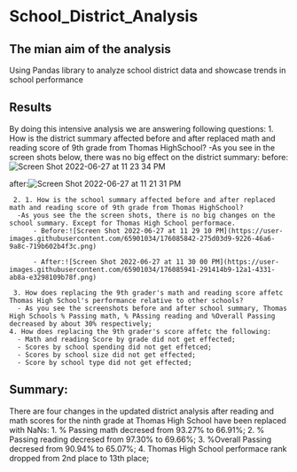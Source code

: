# School_District_Analysis
## The mian aim of the analysis 
Using Pandas library to analyze school district data and showcase trends in school performance
## Results
By doing this intensive analysis we are answering following questions:
     1. How is the district summary affected before and after replaced math and reading score of 9th grade from Thomas HighSchool?
      -As you see in the screen shots below, there was no big effect on the district summary:
before:![Screen Shot 2022-06-27 at 11 23 34 PM](https://user-images.githubusercontent.com/65901034/176085206-b3e5fb79-b47c-4046-be68-5ac69cad8fec.png)

after:![Screen Shot 2022-06-27 at 11 21 31 PM](https://user-images.githubusercontent.com/65901034/176085217-c24d1d1e-7c84-4a2d-a378-854fe64cf0b3.png)
   
     2. 1. How is the school summary affected before and after replaced math and reading score of 9th grade from Thomas HighSchool? 
      -As yous see the the screen shots, there is no big changes on the school summary. Except for Thomas High School performace. 
          - Before:![Screen Shot 2022-06-27 at 11 29 10 PM](https://user-images.githubusercontent.com/65901034/176085842-275d03d9-9226-46a6-9a8c-719b602b4f3c.png)
        
          - After:![Screen Shot 2022-06-27 at 11 30 00 PM](https://user-images.githubusercontent.com/65901034/176085941-291414b9-12a1-4331-ab8a-e3298109b78f.png)
   
     3. How does replacing the 9th grader's math and reading score affetc Thomas High School's performance relative to other schools?
      - As you see the screenshots before and after school summary, Thomas High Schools % Passing math, % PAssing reading and %Overall Passing decreased by about 30% respectively; 
    4. How does replacing the 9th grader's score affetc the following:
      - Math and reading Score by grade did not get effected;
      - Scores by school spending did not get effetced;
      - Scores by school size did not get effected;
      - Score by school type did not get effected;

 ## Summary:
 There are four changes in the updated district analysis after reading and math scores for the ninth grade at Thomas High School have been replaced with NaNs:
     1. % Passing math decresed from 93.27% to 66.91%;
     2. % Passing reading decresed from 97.30% to 69.66%;
     3. %Overall Passing decresed from 90.94% to 65.07%;
     4. Thomas High School performace rank dropped from 2nd place to 13th place;
 


